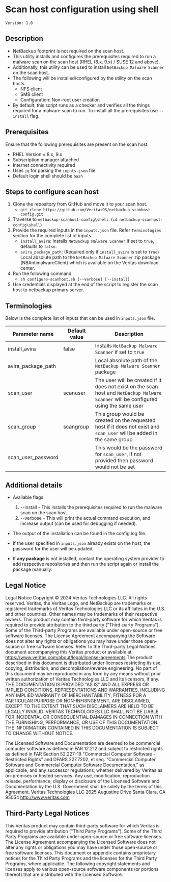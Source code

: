 # Scan host configuration using shell
    Version: 1.0

## Description
- NetBackup footprint is not required on the scan host.
- This utility installs and configures the prerequisites required to run a malware scan on the scan host (RHEL (8.x, 9.x) / SUSE 12 and above).
- Additionally, this utility can be used to install `NetBackup Malware Scanner` on the scan host.
- The following will be installed/configured by the utility on the scan hosts.
    *  NFS client
    *  SMB client
    * Configuration: Non-root user creation
- By default, this script runs as a checker and verifies all the things required for a malware scan to run. To install all the prerequisites use `--install` flag.

## Prerequisites
Ensure that the following prerequisites are present on the scan host.
- RHEL Version = 8.x, 9.x
- Subscription manager attached
- Internet connectivity required
- Uses `jq` for parsing the `inputs.json` file
- Default login shell should be `bash`

## Steps to configure scan host
1. Clone the repository from GitHub and move it to your scan host.
    * `git clone https://github.com/VeritasOS/netbackup-scanhost-config.git`
2. Traverse to `netbackup-scanhost-config\shell`. (`cd netbackup-scanhost-config\shell`)
3. Provide the required inputs in the `inputs.json` file. Refer `Terminologies` section for the complete list of inputs.
    * `install_avira`: Installs `NetBackup Malware Scanner` if set to `true`, defaults to `false`.
    * `avira_package_path`: (Required only if `install_avira` is set to `true`) Local absolute path to the `NetBackup Malware Scanner` zip package (NBAntimalwareClient) which is available on the Veritas download center.
4. Run the following command.
    * `sh configure-scanhost.sh [--verbose] [--install]`
5. Use credentials displayed at the end of the script to register the scan host to netbackup primary server.

## Terminologies
Below is the complete list of inputs that can be used in `inputs.json` file.

| Parameter name      | Default value                           | Description                                                                                                                          |
| --------------------|-----------------------------------------|--------------------------------------------------------------------------------------------------------------------------------------|
| install_avira       | false                                   | Installs `NetBackup Malware Scanner` if set to `true`                                                                                |
| avira_package_path  |                                         | Local absolute path of the `NetBackup Malware Scanner` package                                                                       |
| scan_user           | scanuser                                | The user will be created if it does not exist on the scan host and `NetBackup Malware Scanner` will be configured using the same user|
| scan_group          | scangroup                               | This group would be created on the requested host if it does not exist and `scan_user` will be added in the same group               |
| scan_user_password  |                                         | This would be the password for `scan_user`, if not provided then password would not be set                                           |

## Additional details
- Available flags
    1. --install - This installs the prerequisites required to run the malware scan on the scan host.
    2. --verbose - This will print the actual command execution, and increase output (can be used for debugging if needed).

- The output of the installation can be found in the config.log file.
- If the user specified in `inputs.json` already exists on the host, the password for the user will be updated.
- If **any package** is not installed, contact the operating system provider to add respective repositories and then run the script again or install the package manually.

## Legal Notice
Legal Notice
Copyright © 2024 Veritas Technologies LLC. All rights reserved.
Veritas, the Veritas Logo, and NetBackup are trademarks or registered trademarks of Veritas Technologies LLC or its affiliates in the U.S. and other countries. Other names may be trademarks of their respective owners.
This product may contain third-party software for which Veritas is required to provide attribution to the third party ("Third-party Programs"). Some of the Third-party Programs are available under open-source or free software licenses. The License Agreement accompanying the Software does not alter any rights or obligations you may have under those open-source or free software licenses. Refer to the Third-party Legal Notices document accompanying this Veritas product or available at: https://www.veritas.com/about/legal/license-agreements
The product described in this document is distributed under licenses restricting its use, copying, distribution, and decompilation/reverse engineering. No part of this document may be reproduced in any form by any means without prior written authorization of Veritas Technologies LLC and its licensors, if any.
THE DOCUMENTATION IS PROVIDED "AS IS" AND ALL EXPRESS OR IMPLIED CONDITIONS, REPRESENTATIONS AND WARRANTIES, INCLUDING ANY IMPLIED WARRANTY OF MERCHANTABILITY, FITNESS FOR A PARTICULAR PURPOSE OR NON-INFRINGEMENT, ARE DISCLAIMED, EXCEPT TO THE EXTENT THAT SUCH DISCLAIMERS ARE HELD TO BE LEGALLY INVALID. VERITAS TECHNOLOGIES LLC SHALL NOT BE LIABLE FOR INCIDENTAL OR CONSEQUENTIAL DAMAGES IN
CONNECTION WITH THE FURNISHING, PERFORMANCE, OR USE OF THIS
DOCUMENTATION. THE INFORMATION CONTAINED IN THIS DOCUMENTATION IS SUBJECT TO CHANGE WITHOUT NOTICE.

The Licensed Software and Documentation are deemed to be commercial computer software as defined in FAR 12.212 and subject to restricted rights as defined in FAR Section 52.227-19 "Commercial Computer Software - Restricted Rights" and DFARS 227.7202, et seq. "Commercial Computer Software and Commercial Computer Software Documentation," as applicable, and any successor regulations, whether delivered by Veritas as on-premises or hosted services. Any use, modification, reproduction release, performance, display or disclosure
of the Licensed Software and Documentation by the U.S. Government shall be solely by the terms of this Agreement.
Veritas Technologies LLC
2625 Augustine Drive
Santa Clara, CA 95054
http://www.veritas.com

## Third-Party Legal Notices
This Veritas product may contain third-party software for which Veritas is required to provide attribution ("Third Party Programs"). Some of the Third Party Programs are available under open-source or free software licenses. The License Agreement accompanying the Licensed Software does not alter any rights or obligations you may have under those open-source or free software licenses. This document or appendix contains proprietary notices for the Third Party Programs and the licenses for the Third Party Programs, where applicable.
The following copyright statements and licenses apply to various open-source software components (or portions thereof) that are distributed with the Licensed Software.